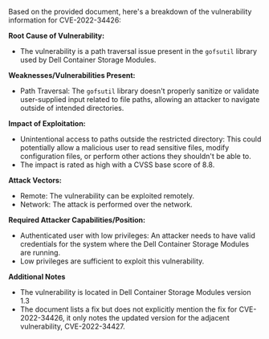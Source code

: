 Based on the provided document, here's a breakdown of the vulnerability information for CVE-2022-34426:

**Root Cause of Vulnerability:**
- The vulnerability is a path traversal issue present in the `gofsutil` library used by Dell Container Storage Modules.

**Weaknesses/Vulnerabilities Present:**
- Path Traversal: The `gofsutil` library doesn't properly sanitize or validate user-supplied input related to file paths, allowing an attacker to navigate outside of intended directories.

**Impact of Exploitation:**
- Unintentional access to paths outside the restricted directory: This could potentially allow a malicious user to read sensitive files, modify configuration files, or perform other actions they shouldn't be able to.
- The impact is rated as high with a CVSS base score of 8.8.

**Attack Vectors:**
- Remote: The vulnerability can be exploited remotely.
- Network: The attack is performed over the network.

**Required Attacker Capabilities/Position:**
- Authenticated user with low privileges: An attacker needs to have valid credentials for the system where the Dell Container Storage Modules are running.
- Low privileges are sufficient to exploit this vulnerability.

**Additional Notes**
- The vulnerability is located in Dell Container Storage Modules version 1.3
- The document lists a fix but does not explicitly mention the fix for CVE-2022-34426, it only notes the updated version for the adjacent vulnerability, CVE-2022-34427.